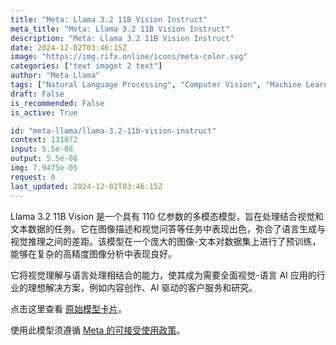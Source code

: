 ```yaml
---
title: "Meta: Llama 3.2 11B Vision Instruct"
meta_title: "Meta: Llama 3.2 11B Vision Instruct"
description: "Meta: Llama 3.2 11B Vision Instruct"
date: 2024-12-02T03:46:15Z
image: "https://img.rifx.online/icons/meta-color.svg"
categories: ["text imaget 2 text"]
author: "Meta Llama"
tags: ["Natural Language Processing", "Computer Vision", "Machine Learning", "Generative AI", "Ethics"]
draft: False
is_recommended: False
is_active: True

id: "meta-llama/llama-3.2-11b-vision-instruct"
context: 131072
input: 5.5e-08
output: 5.5e-08
img: 7.9475e-05
request: 0
last_updated: 2024-12-02T03:46:15Z
---
```


Llama 3.2 11B Vision 是一个具有 110 亿参数的多模态模型，旨在处理结合视觉和文本数据的任务。它在图像描述和视觉问答等任务中表现出色，弥合了语言生成与视觉推理之间的差距。该模型在一个庞大的图像-文本对数据集上进行了预训练，能够在复杂的高精度图像分析中表现良好。

它将视觉理解与语言处理相结合的能力，使其成为需要全面视觉-语言 AI 应用的行业的理想解决方案，例如内容创作、AI 驱动的客户服务和研究。

点击这里查看 [原始模型卡片](https://github.com/meta-llama/llama-models/blob/main/models/llama3_2/MODEL_CARD_VISION.md)。

使用此模型须遵循 [Meta 的可接受使用政策](https://www.llama.com/llama3/use-policy/)。

